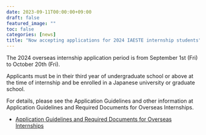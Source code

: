 ```yaml
---
date: 2023-09-11T00:00:00+09:00
draft: false
featured_image: ""
toc: false
categories: [news]
title: "Now accepting applications for 2024 IAESTE internship students"
---
```


The 2024 overseas internship application period is from September 1st (Fri) to October 20th (Fri).

Applicants must be in their third year of undergraduate school or above at the time of internship and be enrolled in a Japanese university or graduate school.

For details, please see the Application Guidelines and other information at Application Guidelines and Required Documents for Overseas Internships.

- [Application Guidelines and Required Documents for Overseas Internships](../required-docs.md)
